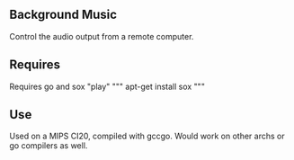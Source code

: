 ## Background Music

Control the audio output from a remote computer.

## Requires

Requires go and sox "play"
"""
apt-get install sox
"""

## Use
Used on a MIPS CI20, compiled with gccgo.
Would work on other archs or go compilers as well.
